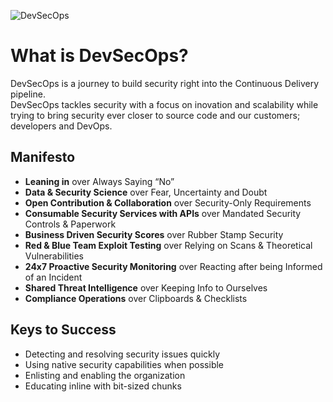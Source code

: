 ![DevSecOps](https://media.licdn.com/media/AAEAAQAAAAAAAAKnAAAAJDJiNGU3MDg1LWVhZjktNDM3Ny1iMjJhLWM3MWQzYjI5MzllZg.png)
# What is DevSecOps?

DevSecOps is a journey to build security right into the Continuous Delivery pipeline.  
DevSecOps tackles security with a focus on inovation and scalability while trying to bring security ever closer to source code and our customers; developers and DevOps.  


## Manifesto

- **Leaning in** over Always Saying “No”
- **Data & Security Science** over Fear, Uncertainty and Doubt
- **Open Contribution & Collaboration** over Security-Only Requirements
- **Consumable Security Services with APIs** over Mandated Security Controls & Paperwork
- **Business Driven Security Scores** over Rubber Stamp Security
- **Red & Blue Team Exploit Testing** over Relying on Scans & Theoretical Vulnerabilities
- **24x7 Proactive Security Monitoring** over Reacting after being Informed of an Incident
- **Shared Threat Intelligence** over Keeping Info to Ourselves
- **Compliance Operations** over Clipboards & Checklists

## Keys to Success

- Detecting and resolving security issues quickly
- Using native security capabilities when possible
- Enlisting and enabling the organization
- Educating inline with bit-sized chunks